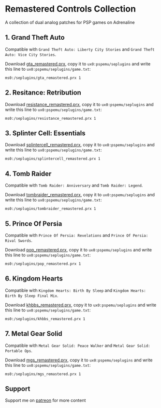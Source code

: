 # Remastered Controls Collection

A collection of dual analog patches for PSP games on Adrenaline

## 1. Grand Theft Auto

Compatible with `Grand Theft Auto: Liberty City Stories` and `Grand Theft Auto: Vice City Stories`.

Download [gta_remastered.prx](https://github.com/TheOfficialFloW/RemasteredControls/releases/tag/GTARemastered), copy it to `ux0:pspemu/seplugins` and write this line to `ux0:pspemu/seplugins/game.txt`:

```
ms0:/seplugins/gta_remastered.prx 1
```

## 2. Resitance: Retribution

Download [resistance_remastered.prx](https://github.com/TheOfficialFloW/RemasteredControls/releases/tag/ResistanceRemastered), copy it to `ux0:pspemu/seplugins` and write this line to `ux0:pspemu/seplugins/game.txt`:

```
ms0:/seplugins/resistance_remastered.prx 1
```

## 3. Splinter Cell: Essentials

Download [splintercell_remastered.prx](https://github.com/TheOfficialFloW/RemasteredControls/releases/tag/SplinterCellRemastered), copy it to `ux0:pspemu/seplugins` and write this line to `ux0:pspemu/seplugins/game.txt`:

```
ms0:/seplugins/splintercell_remastered.prx 1
```

## 4. Tomb Raider

Compatible with `Tomb Raider: Anniversary` and `Tomb Raider: Legend`.

Download [tombraider_remastered.prx](https://github.com/TheOfficialFloW/RemasteredControls/releases/tag/TombRaiderRemastered), copy it to `ux0:pspemu/seplugins` and write this line to `ux0:pspemu/seplugins/game.txt`:

```
ms0:/seplugins/tombraider_remastered.prx 1
```

## 5. Prince Of Persia

Compatible with `Prince Of Persia: Revelations` and `Prince Of Persia: Rival Swords`.

Download [pop_remastered.prx](https://github.com/TheOfficialFloW/RemasteredControls/releases/tag/POPRemastered), copy it to `ux0:pspemu/seplugins` and write this line to `ux0:pspemu/seplugins/game.txt`:

```
ms0:/seplugins/pop_remastered.prx 1
```

## 6. Kingdom Hearts

Compatible with `Kingdom Hearts: Birth By Sleep` and `Kingdom Hearts: Birth By Sleep Final Mix`.

Download [khbbs_remastered.prx](https://github.com/TheOfficialFloW/RemasteredControls/releases/tag/KHBBSRemastered), copy it to `ux0:pspemu/seplugins` and write this line to `ux0:pspemu/seplugins/game.txt`:

```
ms0:/seplugins/khbbs_remastered.prx 1
```

## 7. Metal Gear Solid

Compatible with `Metal Gear Solid: Peace Walker` and `Metal Gear Solid: Portable Ops`.

Download [mgs_remastered.prx](https://github.com/TheOfficialFloW/RemasteredControls/releases/tag/MGSRemastered), copy it to `ux0:pspemu/seplugins` and write this line to `ux0:pspemu/seplugins/game.txt`:

```
ms0:/seplugins/mgs_remastered.prx 1
```

## Support

Support me on [patreon](https://www.patreon.com/TheOfficialFloW) for more content
